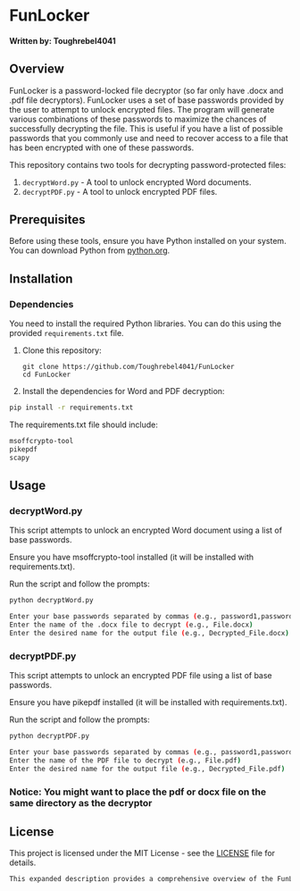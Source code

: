 # FunLocker
#### Written by: Toughrebel4041

## Overview
FunLocker is a password-locked file decryptor (so far only have .docx and .pdf file decryptors). FunLocker uses a set of base passwords provided by the user to attempt to unlock encrypted files. The program will generate various combinations of these passwords to maximize the chances of successfully decrypting the file. This is useful if you have a list of possible passwords that you commonly use and need to recover access to a file that has been encrypted with one of these passwords.

This repository contains two tools for decrypting password-protected files:
1. `decryptWord.py` - A tool to unlock encrypted Word documents.
2. `decryptPDF.py` - A tool to unlock encrypted PDF files.

## Prerequisites
Before using these tools, ensure you have Python installed on your system. You can download Python from [python.org](https://www.python.org/downloads/).

## Installation

### Dependencies
You need to install the required Python libraries. You can do this using the provided `requirements.txt` file.

1. Clone this repository:
   ```
   git clone https://github.com/Toughrebel4041/FunLocker
   cd FunLocker
   ```
   
2. Install the dependencies for Word and PDF decryption:

```bash
pip install -r requirements.txt
```

The requirements.txt file should include:
```bash
msoffcrypto-tool
pikepdf
scapy
```

## Usage
### decryptWord.py
This script attempts to unlock an encrypted Word document using a list of base passwords.

Ensure you have msoffcrypto-tool installed (it will be installed with requirements.txt).

Run the script and follow the prompts:

```bash
python decryptWord.py

Enter your base passwords separated by commas (e.g., password1,password2)
Enter the name of the .docx file to decrypt (e.g., File.docx)
Enter the desired name for the output file (e.g., Decrypted_File.docx)
```

### decryptPDF.py
This script attempts to unlock an encrypted PDF file using a list of base passwords.

Ensure you have pikepdf installed (it will be installed with requirements.txt).

Run the script and follow the prompts:

```bash
python decryptPDF.py

Enter your base passwords separated by commas (e.g., password1,password2)
Enter the name of the PDF file to decrypt (e.g., File.pdf)
Enter the desired name for the output file (e.g., Decrypted_File.pdf)
```

### Notice: You might want to place the pdf or docx file on the same directory as the decryptor

## License
This project is licensed under the MIT License - see the [LICENSE](https://github.com/Toughrebel4041/FunLocker/blob/main/LICENSE) file for details.
```bash
This expanded description provides a comprehensive overview of the FunLocker project, detailing its functionality, installation instructions, and usage.
```
